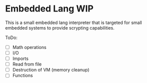 # Embedded Lang **WIP**
This is a small embedded lang interpreter that is targeted for small embedded systems to provide scrypting capabilities.

ToDo:
 - [ ] Math operations
 - [ ] I/O
 - [ ] Imports
 - [ ] Read from file
 - [ ] Destruction of VM (memory cleanup)
 - [ ] Functions